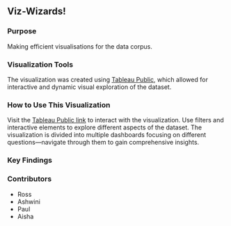 ## Viz-Wizards!

### Purpose
Making efficient visualisations for the data corpus.

### Visualization Tools

The visualization was created using [Tableau Public](https://public.tableau.com/app/profile/ross.gray/viz/HackathonVisualisations), which allowed for interactive and dynamic visual exploration of the dataset.

### How to Use This Visualization
Visit the [Tableau Public link](https://public.tableau.com/app/profile/ross.gray/viz/HackathonVisualisations) to interact with the visualization.
Use filters and interactive elements to explore different aspects of the dataset.
The visualization is divided into multiple dashboards focusing on different questions—navigate through them to gain comprehensive insights.

### Key Findings



### Contributors

- Ross
- Ashwini
- Paul
- Aisha
